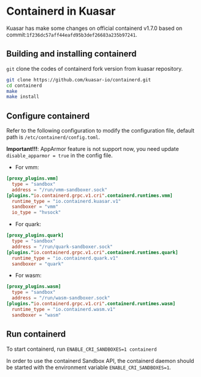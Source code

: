 # Containerd in Kuasar

Kuasar has make some changes on official containerd v1.7.0 based on commit:`1f236dc57aff44eafd95b3def26683a235b97241`.

## Building and installing containerd

`git` clone the codes of containerd fork version from kuasar repository.

```bash
git clone https://github.com/kuasar-io/containerd.git
cd containerd
make
make install
```

## Configure containerd

Refer to the following configuration to modify the configuration file, default path is `/etc/containerd/config.toml`.

**Important!!!**: AppArmor feature is not support now, you need update `disable_apparmor = true` in the config file.

+ For vmm:

```toml
[proxy_plugins.vmm]
  type = "sandbox"
  address = "/run/vmm-sandboxer.sock"
[plugins."io.containerd.grpc.v1.cri".containerd.runtimes.vmm]
  runtime_type = "io.containerd.kuasar.v1"
  sandboxer = "vmm"
  io_type = "hvsock"
```

+ For quark:

```toml
[proxy_plugins.quark]
  type = "sandbox"
  address = "/run/quark-sandboxer.sock"
[plugins."io.containerd.grpc.v1.cri".containerd.runtimes.quark]
  runtime_type = "io.containerd.quark.v1"
  sandboxer = "quark"
```

+ For wasm:

```toml
[proxy_plugins.wasm]
  type = "sandbox"
  address = "/run/wasm-sandboxer.sock"
[plugins."io.containerd.grpc.v1.cri".containerd.runtimes.wasm]
  runtime_type = "io.containerd.wasm.v1"
  sandboxer = "wasm"
```

## Run containerd

To start containerd, run `ENABLE_CRI_SANDBOXES=1 containerd`

In order to use the containerd Sandbox API, the containerd daemon should be started with the environment variable `ENABLE_CRI_SANDBOXES=1`.
